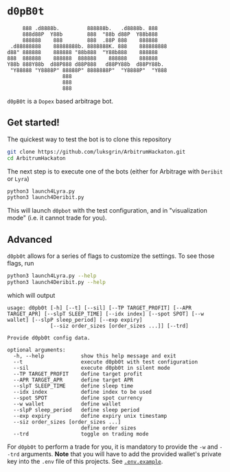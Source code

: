 # **`d0pB0t`**

```
     888 .d8888b.         888888b.   .d8888b. 888    
     888d88P  Y88b        888  "88b d88P  Y88b888    
     888888    888        888  .88P 888    888888    
 .d88888888    88888888b. 8888888K. 888    888888888 
d88" 888888    888888 "88b888  "Y88b888    888888    
888  888888    888888  888888    888888    888888    
Y88b 888Y88b  d88P888 d88P888   d88PY88b  d88PY88b.  
 "Y88888 "Y8888P" 88888P" 8888888P"  "Y8888P"  "Y888 
                  888                                
                  888                                
                  888
```

`d0pB0t` is a `Dopex` based arbitrage bot.

## **Get started!**

The quickest way to test the bot is to clone this repository

```bash
git clone https://github.com/luksgrin/ArbitrumHackaton.git
cd ArbitrumHackaton
```

The next step is to execute one of the bots (either for Arbitrage with `Deribit` or `Lyra`)

```bash
python3 launch4Lyra.py
python3 launch4Deribit.py
```

This will launch `d0pbot` with the test configuration, and in "visualization mode" (i.e. it cannot trade for you).

## **Advanced**

`d0pb0t` allows for a series of flags to customize the settings. To see those flags, run

```bash
python3 launch4Lyra.py --help
python3 launch4Deribit.py --help
```

which will output

```
usage: d0pb0t [-h] [--t] [--sil] [--TP TARGET_PROFIT] [--APR TARGET_APR] [--slpT SLEEP_TIME] [--idx index] [--spot SPOT] [--w wallet] [--slpP sleep_period] [--exp expiry]
              [--siz order_sizes [order_sizes ...]] [--trd]

Provide d0pb0t config data.

optional arguments:
  -h, --help            show this help message and exit
  --t                   execute d0pb0t with test configuration
  --sil                 execute d0pb0t in silent mode
  --TP TARGET_PROFIT    define target profit
  --APR TARGET_APR      define target APR
  --slpT SLEEP_TIME     define sleep time
  --idx index           define index to be used
  --spot SPOT           define spot currency
  --w wallet            define wallet
  --slpP sleep_period   define sleep period
  --exp expiry          define expiry unix timestamp
  --siz order_sizes [order_sizes ...]
                        define order sizes
  --trd                 toggle on trading mode
```

For `d0pb0t` to perform a trade for you, it is mandatory to provide the `-w` and `--trd` arguments. **Note** that you will have to add the provided wallet's private key into the `.env` file of this projects. See [`.env.example`](./.env.example).